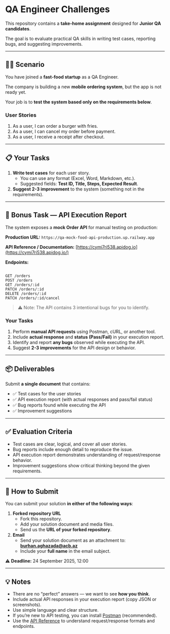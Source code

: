# QA Engineer Challenges

This repository contains a **take-home assignment** designed for **Junior QA candidates**.

The goal is to evaluate practical QA skills in writing test cases, reporting bugs, and suggesting improvements.

---

## 👩‍💻 Scenario

You have joined a **fast-food startup** as a QA Engineer.

The company is building a new **mobile ordering system**, but the app is not ready yet.

Your job is to **test the system based only on the requirements below**.

### User Stories

1. As a user, I can order a burger with fries.
2. As a user, I can cancel my order before payment.
3. As a user, I receive a receipt after checkout.

---

## 📋 Your Tasks

1. **Write test cases** for each user story.
    - You can use any format (Excel, Word, Markdown, etc.).
    - Suggested fields: **Test ID, Title, Steps, Expected Result**.
2. **Suggest 2-3 improvement** to the system (something not in the requirements).

---

## 📡 Bonus Task — API Execution Report

The system exposes a **mock Order API** for manual testing on production:

**Production URL:** `https://qa-mock-food-api-production.up.railway.app`

**API Reference / Documentation:** [https://cymi7ri538.apidog.io](https://cymi7ri538.apidog.io/)

**Endpoints:**

```

GET /orders
POST /orders
GET /orders/:id
PATCH /orders/:id
DELETE /orders/:id
PATCH /orders/:id/cancel
```

> ⚠️ Note: The API contains 3 intentional bugs for you to identify.
> 

### Your Tasks

1. Perform **manual API requests** using Postman, cURL, or another tool.
2. Include **actual response** and **status (Pass/Fail)** in your execution report.
3. Identify and report **any bugs** observed while executing the API.
4. Suggest **2-3 improvements** for the API design or behavior.

---

## 📦 Deliverables

Submit **a single document** that contains:

- ✅ Test cases for the user stories
- ✅ API execution report (with actual responses and pass/fail status)
- ✅ Bug reports found while executing the API
- ✅ Improvement suggestions

---

## ✅ Evaluation Criteria

- Test cases are clear, logical, and cover all user stories.
- Bug reports include enough detail to reproduce the issue.
- API execution report demonstrates understanding of request/response behavior.
- Improvement suggestions show critical thinking beyond the given requirements.

---

## 🚀 How to Submit

You can submit your solution **in either of the following ways**:

1. **Forked repository URL**
    - Fork this repository.
    - Add your solution document and media files.
    - Send us the **URL of your forked repository**.
2. **Email**
    - Send your solution document as an attachment to: [**burhan.aghazada@acb.az**](mailto:burhan.aghazada@acb.az)
    - Include your **full name** in the email subject.

⚠️ **Deadline:** 24 September 2025, 12:00

---

## 💡 Notes

- There are no “perfect” answers — we want to see **how you think**.
- Include actual API responses in your execution report (copy JSON or screenshots).
- Use simple language and clear structure.
- If you’re new to API testing, you can install [Postman](https://www.postman.com/downloads/) (recommended).
- Use the [API Reference](https://cymi7ri538.apidog.io/) to understand request/response formats and endpoints.
